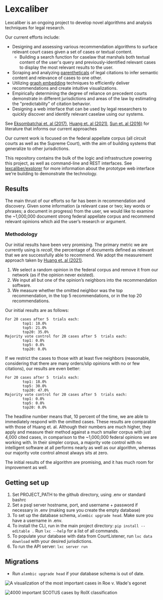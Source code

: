# Lexcaliber

Lexcaliber is an ongoing project to develop novel algorithms and analysis techniques for legal research.

Our current efforts include:
- Designing and assessing various recommendation algorithms to surface relevant court cases given a set of cases or textual content.
  - Building a search function for caselaw that marshals both textual content of the user's query and previously-identified relevant cases to display the most relevant results to the user.
- Scraping and analyzing [parentheticals](https://www.law.georgetown.edu/wp-content/uploads/2018/07/Parentheticals-Bluebook-Handout-Revision-Karl-Bock-2016.pdf) of legal citations to infer semantic content and relevance of cases to one other.
- Utilizing [graph embedding](https://en.wikipedia.org/wiki/Knowledge_graph_embedding) techniques to efficiently deliver recommendations and create intuitive visualizations.
- Empirically determining the degree of reliance on precedent  courts demonstrate in different jurisdictions and areas of the law by estimating the "predictability" of citation behavior.
- Designing a web interface that can be used by legal researchers to quickly discover and identify relevant caselaw using our systems.

See [Eksombatchai et. al (2017)](https://arxiv.org/abs/1711.07601), [Huang et. al (2021)](https://arxiv.org/abs/2106.10776), [Sun et. al (2016)](https://arxiv.org/pdf/1610.02906.pdf) for literature that informs our current approaches

Our current work is focused on the federal appellate corpus (all circuit courts as well as the Supreme Court), with the aim of building systems that generalize to other jurisdictions.

This repository contains the bulk of the logic and infrastructure powering this project, as well as command-line and REST interfaces. See [lexcaliber/explorer](https://github.com/lexcaliber/explorer) for more information about the prototype web interface we're building to demonstrate the technology.

## Results

The main thrust of our efforts so far has been in recommendation and discovery.
Given some information (a relevant case or two; key words or phrases; a document in progress) from the user, we would like to examine the ~1,000,000 document strong federal appellate corpus and recommend relevant opinions which aid the user’s research or argument.

### Methodology

Our initial results have been very promising.
The primary metric we are currently using is _recall_, the percentage of documents defined as relevant that we are successfully able to recommend.
We adopt the measurement approach taken by [Huang et. al (2021)](https://arxiv.org/abs/2106.10776).

1. We select a random opinion in the federal corpus and remove it from our network (as if the opinion never existed).
2. We input all but one of the opinion’s neighbors into the recommendation software.
3. We measure whether the omitted neighbor was the top recommendation, in the top 5 recommendations, or in the top 20 recommendations.

Our initial results are as follows: 

```
For 20 cases after 5  trials each:
        top1: 10.0%
        top5: 21.0%
        top20: 35.0%
Majority vote control for 20 cases after 5  trials each:
        top1: 0.0%
        top5: 0.0%
        top20: 0.0%
```

If we restrict the cases to those with at least five neighbors (reasonable, considering that there are many orders/slip opinions with no or few citations), our results are even better:
```
For 20 cases after 5  trials each:
        top1: 18.0%
        top5: 30.0%
        top20: 47.0%
Majority vote control for 20 cases after 5  trials each:
        top1: 0.0%
        top5: 0.0%
        top20: 0.0%
```

The headline number means that, 10 percent of the time, we are able to immediately respond with the omitted cases.
These results are comparable with those of Huang et. al.
Although their numbers are much higher, they apply and measure their method against a much smaller corpus with just 4,000 cited cases, in comparison to the ~1,000,000 federal opinions we are working with.
In their simpler corpus, a majority vote control with no intelligent software at all performs nearly as well as our algorithm, whereas our majority vote control almost always sits at zero.

The initial results of the algorithm are promising, and it has much room for improvement as well.

## Getting set up

1. Set PROJECT_PATH to the github directory, using .env or standard bashrc
2. Set a psql server hostname, port, and username + password if necessary in .env (making sure you create the empty database)
3. To set up the database schema, `alembic upgrade head`. Make sure you have a username in .env.
4. To install the CLI, run in the main project directory: `pip install --editable .` Run `lxc --help` for a list of all commands.
5. To populate your database with data from CourtListener, run `lxc data download` with your desired jurisdictions.
6. To run the API server: `lxc server run`

## Migrations
- Run `alembic upgrade head` if your database schema is out of date.

![A visualization of the most important cases in Roe v. Wade's egonet](output/ego-plot.png)

![4000 important SCOTUS cases by RolX classification](output/important-cases-plot.png)
